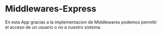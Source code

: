 # Middlewares-Express
En esta App gracias a la implementacion de Middlewares
podemos permitir el acceso de un usuario o no a nuestro sistema.
